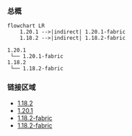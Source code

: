 ### 总概

```mermaid
flowchart LR
    1.20.1 -->|indirect| 1.20.1-fabric
    1.18.2 -->|indirect| 1.18.2-fabric
```

```
1.20.1
 └── 1.20.1-fabric
1.18.2
 └── 1.18.2-fabric
```

### 链接区域

- [1.18.2](/projects/1.18/assets/cccbridge/cccbridge)
- [1.20.1](/projects/1.20/assets/cccbridge/cccbridge)
- [1.18.2-fabric](/projects/1.18-fabric/assets/cccbridge/cccbridge)
- [1.18.2-fabric](/projects/1.20-fabric/assets/cccbridge/cccbridge)